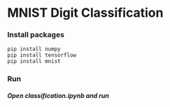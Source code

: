 # MNIST Digit Classification


### Install packages
```
pip install numpy
pip install tensorflow
pip install mnist
```

### Run
##### Open *classification.ipynb* and run

